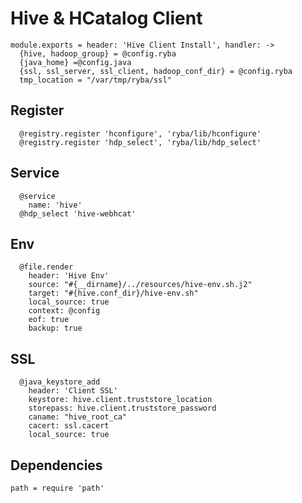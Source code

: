 
# Hive & HCatalog Client

    module.exports = header: 'Hive Client Install', handler: ->
      {hive, hadoop_group} = @config.ryba
      {java_home} =@config.java
      {ssl, ssl_server, ssl_client, hadoop_conf_dir} = @config.ryba
      tmp_location = "/var/tmp/ryba/ssl"

## Register

      @registry.register 'hconfigure', 'ryba/lib/hconfigure'
      @registry.register 'hdp_select', 'ryba/lib/hdp_select'

## Service

      @service
        name: 'hive'
      @hdp_select 'hive-webhcat'

## Env

      @file.render
        header: 'Hive Env'
        source: "#{__dirname}/../resources/hive-env.sh.j2"
        target: "#{hive.conf_dir}/hive-env.sh"
        local_source: true
        context: @config
        eof: true
        backup: true

## SSL

      @java_keystore_add
        header: 'Client SSL'
        keystore: hive.client.truststore_location
        storepass: hive.client.truststore_password
        caname: "hive_root_ca"
        cacert: ssl.cacert
        local_source: true

## Dependencies

    path = require 'path'
